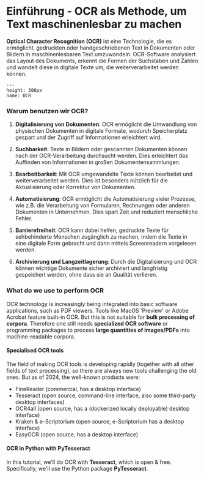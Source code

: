 # Einführung - OCR als Methode, um Text maschinenlesbar zu machen

**Optical Character Recognition (OCR)** ist eine Technologie, die es ermöglicht, gedruckten oder handgeschriebenen Text in Dokumenten oder Bildern in maschinenlesbaren Text umzuwandeln. OCR-Software analysiert das Layout des Dokuments, erkennt die Formen der Buchstaben und Zahlen und wandelt diese in digitale Texte um, die weiterverarbeitet werden können.

```{figure} ../data_input/grippeocr.gif
---
height: 300px
name: OCR
```

### Warum benutzen wir OCR?

1. **Digitalisierung von Dokumenten**: OCR ermöglicht die Umwandlung von physischen Dokumenten in digitale Formate, wodurch Speicherplatz gespart und der Zugriff auf Informationen erleichtert wird.

2. **Suchbarkeit**: Texte in Bildern oder gescannten Dokumenten können nach der OCR-Verarbeitung durchsucht werden. Dies erleichtert das Auffinden von Informationen in großen Dokumentensammlungen.

3. **Bearbeitbarkeit**: Mit OCR umgewandelte Texte können bearbeitet und weiterverarbeitet werden. Dies ist besonders nützlich für die Aktualisierung oder Korrektur von Dokumenten.

4. **Automatisierung**: OCR ermöglicht die Automatisierung vieler Prozesse, wie z.B. die Verarbeitung von Formularen, Rechnungen oder anderen Dokumenten in Unternehmen. Dies spart Zeit und reduziert menschliche Fehler.

5. **Barrierefreiheit**: OCR kann dabei helfen, gedruckte Texte für sehbehinderte Menschen zugänglich zu machen, indem die Texte in eine digitale Form gebracht und dann mittels Screenreadern vorgelesen werden.

6. **Archivierung und Langzeitlagerung**: Durch die Digitalisierung und OCR können wichtige Dokumente sicher archiviert und langfristig gespeichert werden, ohne dass sie an Qualität verlieren.


### What do we use to perform OCR 

OCR technology is increasingly being integrated into basic software applications, such as PDF viewers. Tools like MacOS 'Preview' or Adobe Acrobat feature built-in OCR. But this is not suitable for **bulk processing of corpora**. Therefore one still needs **specialized OCR software** or programming packages to process **large quantities of images/PDFs** into machine-readable corpora.  

#### Specialised OCR tools 

The field of making OCR tools is developing rapidly (together with all other fields of text processing), so there are always new tools challenging the old ones. But as of 2024, the well-known products were: 

* FineReader (commercial, has a desktop interface)
* Tesseract (open source, command-line interface, also some third-party desktop interfaces)
* OCR4all (open source, has a (dockerized locally deployable) desktop interface)
* Kraken & e-Scriptorium (open source, e-Scriptorium has a desktop interface)
* EasyOCR (open source, has a desktop interface)

#### OCR in Python with PyTesseract 

In this tutorial, we'll do OCR with **Tesseract**,  which is open & free. Specifically, we'll use the Python package **PyTesseract**.